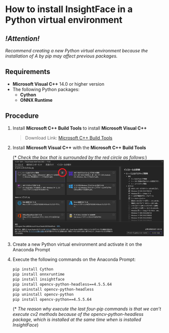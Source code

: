 # How to install InsightFace in a Python virtual environment


## ***!Attention!***
*Recommend creating a new Python virtual environment because the installation of A by pip may affect previous packages.*

## Requirements
* **Microsoft Visual C++** 14.0 or higher version
* The following Python packages:
    * **Cython**
    * **ONNX Runtime**

## Procedure
1. Install **Microsoft C++ Build Tools** to install **Microsoft Visual C++**
    > Download Link: [Microsoft C++ Build Tools](https://visualstudio.microsoft.com/visual-cpp-build-tools/)
2. Install **Microsoft Visual C++** with the **Microsoft C++ Build Tools**

   (* *Check the box that is surrounded by the red circle as follows:*)
![](Figures/MS_Cpp_Build_Tools.png)
3. Create a new Python virtual environment and activate it on the Anaconda Prompt
4. Execute the following commands on the Anaconda Prompt:
    ```
    pip install Cython
    pip install onnxruntime
    pip install insightface
    pip install opencv-python-headless==4.5.5.64
    pip uninstall opencv-python-headless
    pip uninstall opencv-python
    pip install opencv-python==4.5.5.64
    ```
    (* *The reason why execute the last four-pip commands is that we can’t execute cv2 methods because of the opencv-python-headless package, which is installed at the same time when is installed InsightFace*)